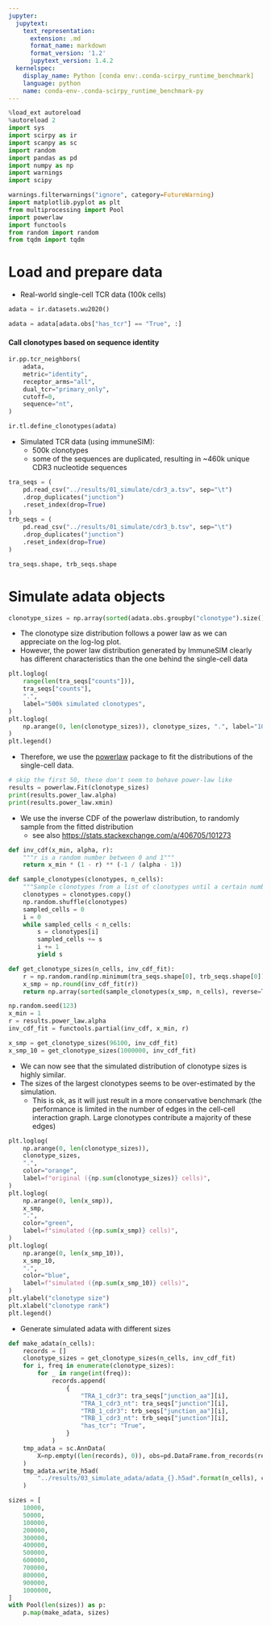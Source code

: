 ```yaml
---
jupyter:
  jupytext:
    text_representation:
      extension: .md
      format_name: markdown
      format_version: '1.2'
      jupytext_version: 1.4.2
  kernelspec:
    display_name: Python [conda env:.conda-scirpy_runtime_benchmark]
    language: python
    name: conda-env-.conda-scirpy_runtime_benchmark-py
---
```


```python
%load_ext autoreload
%autoreload 2
import sys
import scirpy as ir
import scanpy as sc
import random
import pandas as pd
import numpy as np
import warnings
import scipy

warnings.filterwarnings("ignore", category=FutureWarning)
import matplotlib.pyplot as plt
from multiprocessing import Pool
import powerlaw
import functools
from random import random
from tqdm import tqdm
```

# Load and prepare data

 * Real-world single-cell TCR data (100k cells)

```python
adata = ir.datasets.wu2020()
```

```python
adata = adata[adata.obs["has_tcr"] == "True", :]
```

#### Call clonotypes based on sequence identity

```python
ir.pp.tcr_neighbors(
    adata,
    metric="identity",
    receptor_arms="all",
    dual_tcr="primary_only",
    cutoff=0,
    sequence="nt",
)
```

```python
ir.tl.define_clonotypes(adata)
```

* Simulated TCR data (using immuneSIM): 
   - 500k clonotypes
   - some of the sequences are duplicated, resulting in ~460k unique CDR3 nucleotide sequences

```python
tra_seqs = (
    pd.read_csv("../results/01_simulate/cdr3_a.tsv", sep="\t")
    .drop_duplicates("junction")
    .reset_index(drop=True)
)
trb_seqs = (
    pd.read_csv("../results/01_simulate/cdr3_b.tsv", sep="\t")
    .drop_duplicates("junction")
    .reset_index(drop=True)
)
```

```python
tra_seqs.shape, trb_seqs.shape
```

# Simulate adata objects

```python
clonotype_sizes = np.array(sorted(adata.obs.groupby("clonotype").size(), reverse=True))
```

 * The clonotype size distribution follows a power law as we can appreciate on the log-log plot. 
 * However, the power law distribution generated by ImmuneSIM clearly has different characteristics than 
   the one behind the single-cell data



```python
plt.loglog(
    range(len(tra_seqs["counts"])),
    tra_seqs["counts"],
    ".",
    label="500k simulated clonotypes",
)
plt.loglog(
    np.arange(0, len(clonotype_sizes)), clonotype_sizes, ".", label="100k single cells"
)
plt.legend()
```

 * Therefore, we use the [powerlaw](https://github.com/jeffalstott/powerlaw) package
   to fit the distributions of the single-cell data. 

```python
# skip the first 50, these don't seem to behave power-law like
results = powerlaw.Fit(clonotype_sizes)
print(results.power_law.alpha)
print(results.power_law.xmin)
```

 * We use the inverse CDF of the powerlaw distribution, to randomly sample from the fitted distribution
     - see also https://stats.stackexchange.com/a/406705/101273

```python
def inv_cdf(x_min, alpha, r):
    """r is a random number between 0 and 1"""
    return x_min * (1 - r) ** (-1 / (alpha - 1))
```

```python
def sample_clonotypes(clonotypes, n_cells):
    """Sample clonotypes from a list of clonotypes until a certain number of cells is reached. """
    clonotypes = clonotypes.copy()
    np.random.shuffle(clonotypes)
    sampled_cells = 0
    i = 0
    while sampled_cells < n_cells:
        s = clonotypes[i]
        sampled_cells += s
        i += 1
        yield s
```

```python
def get_clonotype_sizes(n_cells, inv_cdf_fit):
    r = np.random.rand(np.minimum(tra_seqs.shape[0], trb_seqs.shape[0]))
    x_smp = np.round(inv_cdf_fit(r))
    return np.array(sorted(sample_clonotypes(x_smp, n_cells), reverse=True))
```

```python
np.random.seed(123)
x_min = 1
r = results.power_law.alpha
inv_cdf_fit = functools.partial(inv_cdf, x_min, r)

x_smp = get_clonotype_sizes(96100, inv_cdf_fit)
x_smp_10 = get_clonotype_sizes(1000000, inv_cdf_fit)
```

* We can now see that the simulated distribution of clonotype sizes is highly similar. 
* The sizes of the largest clonotypes seems to be over-estimated by the simulation. 
    - This is ok, as it will just result in a more conservative benchmark (the performance is limited in the number of edges in the cell-cell interaction graph. Large clonotypes contribute a majority of these edges)

```python
plt.loglog(
    np.arange(0, len(clonotype_sizes)),
    clonotype_sizes,
    ".",
    color="orange",
    label=f"original ({np.sum(clonotype_sizes)} cells)",
)
plt.loglog(
    np.arange(0, len(x_smp)),
    x_smp,
    ".",
    color="green",
    label=f"simulated ({np.sum(x_smp)} cells)",
)
plt.loglog(
    np.arange(0, len(x_smp_10)),
    x_smp_10,
    ".",
    color="blue",
    label=f"simulated ({np.sum(x_smp_10)} cells)",
)
plt.ylabel("clonotype size")
plt.xlabel("clonotype rank")
plt.legend()
```

 * Generate simulated adata with different sizes

```python
def make_adata(n_cells):
    records = []
    clonotype_sizes = get_clonotype_sizes(n_cells, inv_cdf_fit)
    for i, freq in enumerate(clonotype_sizes):
        for _ in range(int(freq)):
            records.append(
                {
                    "TRA_1_cdr3": tra_seqs["junction_aa"][i],
                    "TRA_1_cdr3_nt": tra_seqs["junction"][i],
                    "TRB_1_cdr3": trb_seqs["junction_aa"][i],
                    "TRB_1_cdr3_nt": trb_seqs["junction"][i],
                    "has_tcr": "True",
                }
            )
    tmp_adata = sc.AnnData(
        X=np.empty((len(records), 0)), obs=pd.DataFrame.from_records(records)
    )
    tmp_adata.write_h5ad(
        "../results/03_simulate_adata/adata_{}.h5ad".format(n_cells), compression="lzf"
    )
```

```python
sizes = [
    10000,
    50000,
    100000,
    200000,
    300000,
    400000,
    500000,
    600000,
    700000,
    800000,
    900000,
    1000000,
]
with Pool(len(sizes)) as p:
    p.map(make_adata, sizes)
```

```python

```
